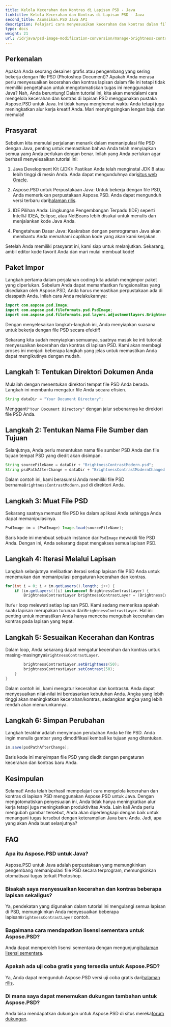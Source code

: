 ```yaml
---
title: Kelola Kecerahan dan Kontras di Lapisan PSD - Java
linktitle: Kelola Kecerahan dan Kontras di Lapisan PSD - Java
second_title: Asumsikan.PSD Java API
description: Pelajari cara menyesuaikan kecerahan dan kontras dalam file PSD menggunakan Aspose.PSD untuk Java dengan mudah. Ideal untuk pengembang dan desainer grafis.
type: docs
weight: 21
url: /id/java/psd-image-modification-conversion/manage-brightness-contrast-psd-layers/
---
```

## Perkenalan

Apakah Anda seorang desainer grafis atau pengembang yang sering bekerja dengan file PSD (Photoshop Document)? Apakah Anda merasa perlu menyesuaikan kecerahan dan kontras lapisan dalam file ini tetapi tidak memiliki pengetahuan untuk mengotomatiskan tugas ini menggunakan Java? Nah, Anda beruntung! Dalam tutorial ini, kita akan mendalami cara mengelola kecerahan dan kontras di lapisan PSD menggunakan pustaka Aspose.PSD untuk Java. Ini tidak hanya menghemat waktu Anda tetapi juga meningkatkan alur kerja kreatif Anda. Mari menyingsingkan lengan baju dan memulai!

## Prasyarat

Sebelum kita memulai perjalanan menarik dalam memanipulasi file PSD dengan Java, penting untuk memastikan bahwa Anda telah menyiapkan semua yang Anda perlukan dengan benar. Inilah yang Anda perlukan agar berhasil menyelesaikan tutorial ini:

1.  Java Development Kit (JDK): Pastikan Anda telah menginstal JDK 8 atau lebih tinggi di mesin Anda. Anda dapat mengunduhnya dari[situs web Oracle](https://www.oracle.com/java/technologies/javase-jdk8-downloads.html).

2. Aspose.PSD untuk Perpustakaan Java: Untuk bekerja dengan file PSD, Anda memerlukan perpustakaan Aspose.PSD. Anda dapat mengunduh versi terbaru dari[halaman rilis](https://releases.aspose.com/psd/java/).

3. IDE Pilihan Anda: Lingkungan Pengembangan Terpadu (IDE) seperti IntelliJ IDEA, Eclipse, atau NetBeans lebih disukai untuk menulis dan menjalankan kode Java Anda.

4. Pengetahuan Dasar Java: Keakraban dengan pemrograman Java akan membantu Anda memahami cuplikan kode yang akan kami kerjakan.

Setelah Anda memiliki prasyarat ini, kami siap untuk melanjutkan. Sekarang, ambil editor kode favorit Anda dan mari mulai membuat kode!

## Paket Impor

Langkah pertama dalam perjalanan coding kita adalah mengimpor paket yang diperlukan. Sebelum Anda dapat memanfaatkan fungsionalitas yang disediakan oleh Aspose.PSD, Anda harus memastikan perpustakaan ada di classpath Anda. Inilah cara Anda melakukannya:

```java
import com.aspose.psd.Image;
import com.aspose.psd.fileformats.psd.PsdImage;
import com.aspose.psd.fileformats.psd.layers.adjustmentlayers.BrightnessContrastLayer;
```

Dengan menyelesaikan langkah-langkah ini, Anda menyiapkan suasana untuk bekerja dengan file PSD secara efektif!

Sekarang kita sudah menyiapkan semuanya, saatnya masuk ke inti tutorial: menyesuaikan kecerahan dan kontras di lapisan PSD. Kami akan membagi proses ini menjadi beberapa langkah yang jelas untuk memastikan Anda dapat mengikutinya dengan mudah.

## Langkah 1: Tentukan Direktori Dokumen Anda

Mulailah dengan menentukan direktori tempat file PSD Anda berada. Langkah ini membantu mengatur file Anda secara efisien.

```java
String dataDir = "Your Document Directory";
```

 Mengganti`"Your Document Directory"` dengan jalur sebenarnya ke direktori file PSD Anda.

## Langkah 2: Tentukan Nama File Sumber dan Tujuan

Selanjutnya, Anda perlu menentukan nama file sumber PSD Anda dan file tujuan tempat PSD yang diedit akan disimpan.

```java
String sourceFileName = dataDir + "BrightnessContrastModern.psd";
String psdPathAfterChange = dataDir + "BrightnessContrastModernChanged.psd";
```

 Dalam contoh ini, kami berasumsi Anda memiliki file PSD bernama`BrightnessContrastModern.psd` di direktori Anda.

## Langkah 3: Muat File PSD

Sekarang saatnya memuat file PSD ke dalam aplikasi Anda sehingga Anda dapat memanipulasinya.

```java
PsdImage im = (PsdImage) Image.load(sourceFileName);
```

 Baris kode ini membuat sebuah instance dari`PsdImage` mewakili file PSD Anda. Dengan ini, Anda sekarang dapat mengakses semua lapisan PSD.

## Langkah 4: Iterasi Melalui Lapisan

Langkah selanjutnya melibatkan iterasi setiap lapisan file PSD Anda untuk menemukan dan memanipulasi pengaturan kecerahan dan kontras.

```java
for(int i = 0; i < im.getLayers().length; i++) {
    if (im.getLayers()[i] instanceof BrightnessContrastLayer) {
        BrightnessContrastLayer brightnessContrastLayer = (BrightnessContrastLayer)im.getLayers()[i];
```

 Itu`for` loop melewati setiap lapisan PSD. Kami sedang memeriksa apakah suatu lapisan merupakan turunan dari`BrightnessContrastLayer`. Hal ini penting untuk memastikan Anda hanya mencoba mengubah kecerahan dan kontras pada lapisan yang tepat.

## Langkah 5: Sesuaikan Kecerahan dan Kontras

 Dalam loop, Anda sekarang dapat mengatur kecerahan dan kontras untuk masing-masingnya`BrightnessContrastLayer`. 

```java
        brightnessContrastLayer.setBrightness(50);
        brightnessContrastLayer.setContrast(50);
    }
}
```

 Dalam contoh ini, kami mengatur kecerahan dan kontras`50`. Anda dapat menyesuaikan nilai-nilai ini berdasarkan kebutuhan Anda. Angka yang lebih tinggi akan meningkatkan kecerahan/kontras, sedangkan angka yang lebih rendah akan menurunkannya.

## Langkah 6: Simpan Perubahan

Langkah terakhir adalah menyimpan perubahan Anda ke file PSD. Anda ingin menulis gambar yang dimodifikasi kembali ke tujuan yang ditentukan.

```java
im.save(psdPathAfterChange);
```

Baris kode ini menyimpan file PSD yang diedit dengan pengaturan kecerahan dan kontras baru Anda.

## Kesimpulan

Selamat! Anda telah berhasil mempelajari cara mengelola kecerahan dan kontras di lapisan PSD menggunakan Aspose.PSD untuk Java. Dengan mengotomatiskan penyesuaian ini, Anda tidak hanya meningkatkan alur kerja tetapi juga meningkatkan produktivitas Anda. Lain kali Anda perlu mengubah gambar tersebut, Anda akan diperlengkapi dengan baik untuk menangani tugas tersebut dengan keterampilan Java baru Anda. Jadi, apa yang akan Anda buat selanjutnya?

## FAQ

### Apa itu Aspose.PSD untuk Java?
Aspose.PSD untuk Java adalah perpustakaan yang memungkinkan pengembang memanipulasi file PSD secara terprogram, memungkinkan otomatisasi tugas terkait Photoshop.

### Bisakah saya menyesuaikan kecerahan dan kontras beberapa lapisan sekaligus?
 Ya, pendekatan yang digunakan dalam tutorial ini mengulangi semua lapisan di PSD, memungkinkan Anda menyesuaikan beberapa lapisan`BrightnessContrastLayer` contoh.

### Bagaimana cara mendapatkan lisensi sementara untuk Aspose.PSD?
 Anda dapat memperoleh lisensi sementara dengan mengunjungi[halaman lisensi sementara](https://purchase.aspose.com/temporary-license/).

### Apakah ada uji coba gratis yang tersedia untuk Aspose.PSD?
 Ya, Anda dapat mengunduh Aspose.PSD versi uji coba gratis dari[halaman rilis](https://releases.aspose.com/).

### Di mana saya dapat menemukan dukungan tambahan untuk Aspose.PSD?
 Anda bisa mendapatkan dukungan untuk Aspose.PSD di situs mereka[forum dukungan](https://forum.aspose.com/c/psd/34).